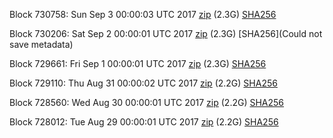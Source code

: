 Block 730758: Sun Sep  3 00:00:03 UTC 2017 [zip](https://transfer.sh/bwFIX/bootstrap.dat.20170903.zip) (2.3G) [SHA256](https://transfer.sh/Wh3tU/sha256.txt)

Block 730206: Sat Sep  2 00:00:01 UTC 2017 [zip](https://transfer.sh/zKNiy/bootstrap.dat.20170902.zip) (2.3G) [SHA256](Could not save metadata)

Block 729661: Fri Sep  1 00:00:01 UTC 2017 [zip](https://transfer.sh/GiGmm/bootstrap.dat.20170901.zip) (2.3G) [SHA256](https://transfer.sh/11zRAb/sha256.txt)

Block 729110: Thu Aug 31 00:00:02 UTC 2017 [zip](https://transfer.sh/13koFE/bootstrap.dat.20170831.zip) (2.2G) [SHA256](https://transfer.sh/cEXt9/sha256.txt)

Block 728560: Wed Aug 30 00:00:01 UTC 2017 [zip](https://transfer.sh/oRfLX/bootstrap.dat.20170830.zip) (2.2G) [SHA256](https://transfer.sh/iDA3V/sha256.txt)

Block 728012: Tue Aug 29 00:00:01 UTC 2017 [zip](https://transfer.sh/7JIJJ/bootstrap.dat.20170829.zip) (2.2G) [SHA256](https://transfer.sh/NeeKm/sha256.txt)
